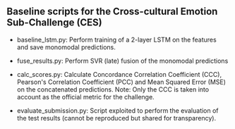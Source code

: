 ## Baseline scripts for the Cross-cultural Emotion Sub-Challenge (CES)

* baseline\_lstm.py: Perform training of a 2-layer LSTM on the features and save monomodal predictions.

* fuse\_results.py: Perform SVR (late) fusion of the monomodal predictions

* calc\_scores.py: Calculate Concordance Correlation Coefficient (CCC), Pearson's Correlation Coefficient (PCC) and Mean Squared Error (MSE) on the concatenated predictions. Note: Only the CCC is taken into account as the official metric for the challenge.

* evaluate\_submission.py: Script exploited to perform the evaluation of the test results (cannot be reproduced but shared for transparency).
